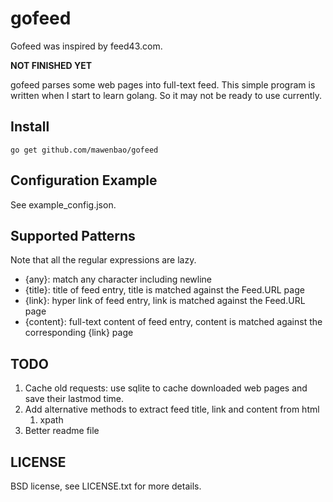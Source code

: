 # gofeed

Gofeed was inspired by feed43.com.

**NOT FINISHED YET**

gofeed parses some web pages into full-text feed. This simple program is written when I start to learn golang. So it may not be ready to use currently.

## Install

    go get github.com/mawenbao/gofeed

## Configuration Example
See example_config.json.

## Supported Patterns
Note that all the regular expressions are lazy.

*  {any}: match any character including newline
*  {title}: title of feed entry, title is matched against the Feed.URL page
*  {link}: hyper link of feed entry, link is matched against the Feed.URL page
*  {content}: full-text content of feed entry, content is matched against the corresponding {link} page
 
## TODO

1. Cache old requests: use sqlite to cache downloaded web pages and save their lastmod time.
2. Add alternative methods to extract feed title, link and content from html
    1. xpath
3. Better readme file

## LICENSE

BSD license, see LICENSE.txt for more details.

